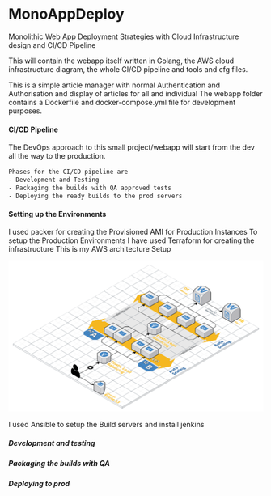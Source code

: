 # MonoAppDeploy
Monolithic Web App Deployment Strategies with Cloud Infrastructure design and CI/CD Pipeline

This will contain the webapp itself written in Golang, the AWS cloud infrastructure diagram, the whole CI/CD pipeline and tools and cfg files.


This is a simple article manager with normal Authentication and Authorisation and display of articles for all and individual
The webapp folder contains a Dockerfile and docker-compose.yml file for development purposes.


#### CI/CD Pipeline
The DevOps approach to this small project/webapp will start from the dev all the way to the production.

	Phases for the CI/CD pipeline are
	- Development and Testing
	- Packaging the builds with QA approved tests
	- Deploying the ready builds to the prod servers 

#### Setting up the Environments
I used packer for creating the Provisioned AMI for Production Instances
To setup the Production Environments I have used Terraform for creating the infrastructure
This is my AWS architecture Setup 



![aws](images/aws.png)



I used Ansible to setup the Build servers and install jenkins 


##### Development and testing 




##### Packaging the builds with QA



##### Deploying to prod